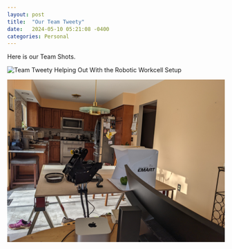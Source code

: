 ```yaml
---
layout: post
title:  "Our Team Tweety"
date:   2024-05-10 05:21:08 -0400
categories: Personal
---
```

Here is our Team Shots.

![Team Tweety Helping Out With the Robotic Workcell Setup](/imprfct/images/Team-Tweety-1.jpg)

![Team Tweety Helping Give Wings to Ideas!](/images/Team-Tweety-Flight.jpg)
